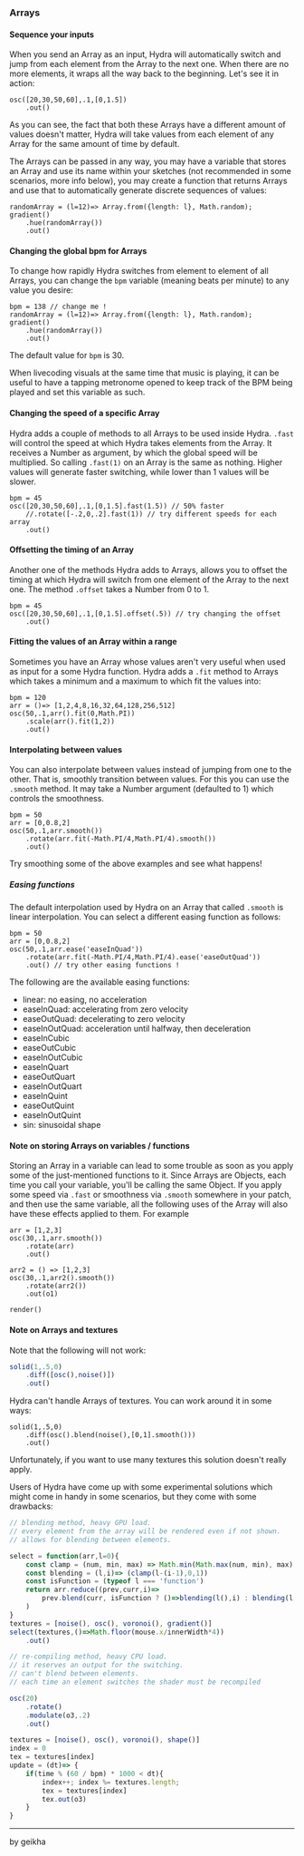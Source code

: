 ### Arrays

#### Sequence your inputs

When you send an Array as an input, Hydra will automatically switch and jump from each element from the Array to the next one. When there are no more elements, it wraps all the way back to the beginning. Let's see it in action:

```hydra
osc([20,30,50,60],.1,[0,1.5])
	.out()
```

As you can see, the fact that both these Arrays have a different amount of values doesn't matter, Hydra will take values from each element of any Array for the same amount of time by default.

The Arrays can be passed in any way, you may have a variable that stores an Array and use its name within your sketches (not recommended in some scenarios, more info below), you may create a function that returns Arrays and use that to automatically generate discrete sequences of values:

```hydra
randomArray = (l=12)=> Array.from({length: l}, Math.random);
gradient()
	.hue(randomArray())
	.out()
```

#### Changing the global bpm for Arrays

To change how rapidly Hydra switches from element to element of all Arrays, you can change the `bpm` variable (meaning beats per minute) to any value you desire:

```hydra
bpm = 138 // change me !
randomArray = (l=12)=> Array.from({length: l}, Math.random);
gradient()
	.hue(randomArray())
	.out()
```

The default value for `bpm` is 30.

When livecoding visuals at the same time that music is playing, it can be useful to have a tapping metronome opened to keep track of the BPM being played and set this variable as such.

#### Changing the speed of a specific Array

Hydra adds a couple of methods to all Arrays to be used inside Hydra. `.fast` will control the speed at which Hydra takes elements from the Array. It receives a Number as argument, by which the global speed will be multiplied. So calling `.fast(1)` on an Array is the same as nothing. Higher values will generate faster switching, while lower than 1 values will be slower.

```hydra
bpm = 45
osc([20,30,50,60],.1,[0,1.5].fast(1.5)) // 50% faster
    //.rotate([-.2,0,.2].fast(1)) // try different speeds for each array
	.out()
```

#### Offsetting the timing of an Array

Another one of the methods Hydra adds to Arrays, allows you to offset the timing at which Hydra will switch from one element of the Array to the next one. The method `.offset` takes a Number from 0 to 1.

```hydra
bpm = 45
osc([20,30,50,60],.1,[0,1.5].offset(.5)) // try changing the offset
	.out()
```

#### Fitting the values of an Array within a range

Sometimes you have an Array whose values aren't very useful when used as input for a some Hydra function.
Hydra adds a `.fit` method to Arrays which takes a minimum and a maximum to which fit the values into:

```hydra
bpm = 120
arr = ()=> [1,2,4,8,16,32,64,128,256,512]
osc(50,.1,arr().fit(0,Math.PI))
	.scale(arr().fit(1,2))
	.out()
```

#### Interpolating between values

You can also interpolate between values instead of jumping from one to the other. That is, smoothly transition between values. For this you can use the `.smooth` method. It may take a Number argument (defaulted to 1) which controls the smoothness.

```hydra
bpm = 50
arr = [0,0.8,2]
osc(50,.1,arr.smooth())
	.rotate(arr.fit(-Math.PI/4,Math.PI/4).smooth())
	.out()
```

Try smoothing some of the above examples and see what happens!

##### Easing functions

The default interpolation used by Hydra on an Array that called `.smooth` is linear interpolation. You can select a different easing function as follows:

```hydra
bpm = 50
arr = [0,0.8,2]
osc(50,.1,arr.ease('easeInQuad'))
	.rotate(arr.fit(-Math.PI/4,Math.PI/4).ease('easeOutQuad'))
	.out() // try other easing functions !
```

The following are the available easing functions:

* linear: no easing, no acceleration
* easeInQuad: accelerating from zero velocity
* easeOutQuad: decelerating to zero velocity
* easeInOutQuad: acceleration until halfway, then deceleration
* easeInCubic
* easeOutCubic
* easeInOutCubic
* easeInQuart
* easeOutQuart
* easeInOutQuart
* easeInQuint
* easeOutQuint
* easeInOutQuint
* sin: sinusoidal shape

#### Note on storing Arrays on variables / functions

Storing an Array in a variable can lead to some trouble as soon as you apply some of the just-mentioned functions to it. Since Arrays are Objects, each time you call your variable, you'll be calling the same Object. If you apply some speed via `.fast` or smoothness via `.smooth` somewhere in your patch, and then use the same variable, all the following uses of the Array will also have these effects applied to them. For example

```hydra
arr = [1,2,3]
osc(30,.1,arr.smooth())
	.rotate(arr)
	.out()

arr2 = () => [1,2,3]
osc(30,.1,arr2().smooth())
	.rotate(arr2())
	.out(o1)

render()
```

#### Note on Arrays and textures

Note that the following will not work:

```javascript
solid(1,.5,0)
	.diff([osc(),noise()])
	.out()
```

Hydra can't handle Arrays of textures. You can work around it in some ways:

```hydra
solid(1,.5,0)
	.diff(osc().blend(noise(),[0,1].smooth()))
	.out()
```

Unfortunately, if you want to use many textures this solution doesn't really apply.

Users of Hydra have come up with some experimental solutions which might come in handy in some scenarios, but they come with some drawbacks:

```javascript
// blending method, heavy GPU load.
// every element from the array will be rendered even if not shown.
// allows for blending between elements.

select = function(arr,l=0){
	const clamp = (num, min, max) => Math.min(Math.max(num, min), max)
	const blending = (l,i)=> (clamp(l-(i-1),0,1))
	const isFunction = (typeof l === 'function')
	return arr.reduce((prev,curr,i)=>
		prev.blend(curr, isFunction ? ()=>blending(l(),i) : blending(l,i))
	)
}
textures = [noise(), osc(), voronoi(), gradient()]
select(textures,()=>Math.floor(mouse.x/innerWidth*4))
    .out()
```

```javascript
// re-compiling method, heavy CPU load. 
// it reserves an output for the switching. 
// can't blend between elements. 
// each time an element switches the shader must be recompiled

osc(20)
  	.rotate()
  	.modulate(o3,.2)
	.out()

textures = [noise(), osc(), voronoi(), shape()]
index = 0
tex = textures[index]
update = (dt)=> {
	if(time % (60 / bpm) * 1000 < dt){
		index++; index %= textures.length;
		tex = textures[index]
		tex.out(o3)
    }
}
```
---
by geikha